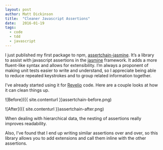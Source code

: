 ```yaml
---
layout: post
author: Matt Dickinson
title:  "Cleaner Javascript Assertions"
date:   2016-01-19
tags:
  - code
  - tdd
  - javascript
---
```

I just published my first package to npm, [assertchain-jasmine](https://www.npmjs.com/package/assertchain-jasmine). It’s a library to assist with javascript assertions 
in the [jasmine](http://jasmine.github.io/) framework. It adds a more fluent-like syntax and allows for extensibility. 
I’m always a proponent of making unit tests easier to write and understand, so I appreciate being able to reduce repeated keystrokes and to group related information together.

I’ve already started using it for [Revelio](https://getrevelio.com) code. Here are a couple looks at how it can clean things up.

![Before]({{ site.contenturl }}assertchain-before.png)

![After]({{ site.contenturl }}assertchain-after.png)

When dealing with hierarchical data, the nesting of assertions really improves readability.

Also, I’ve found that I end up writing similar assertions over and over, so this library allows you to add extensions and call them inline with the other assertions.